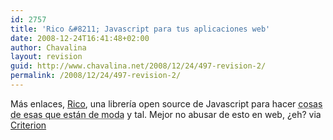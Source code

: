 ```yaml
---
id: 2757
title: 'Rico &#8211; Javascript para tus aplicaciones web'
date: 2008-12-24T16:41:48+02:00
author: Chavalina
layout: revision
guid: http://www.chavalina.net/2008/12/24/497-revision-2/
permalink: /2008/12/24/497-revision-2/
---
```

M&aacute;s enlaces, <a href="http://openrico.org/home.page" target="_blank">Rico</a>, una librer&iacute;a open source de Javascript para hacer <acronym title="AJAX (pino)">cosas de esas que est&aacute;n de moda</acronym> y tal. Mejor no abusar de esto en web, &iquest;eh? via <a href="http://www.criteriondg.info/wordpress/archives/2005/06/17/rico/" target="_blank">Criterion</a>